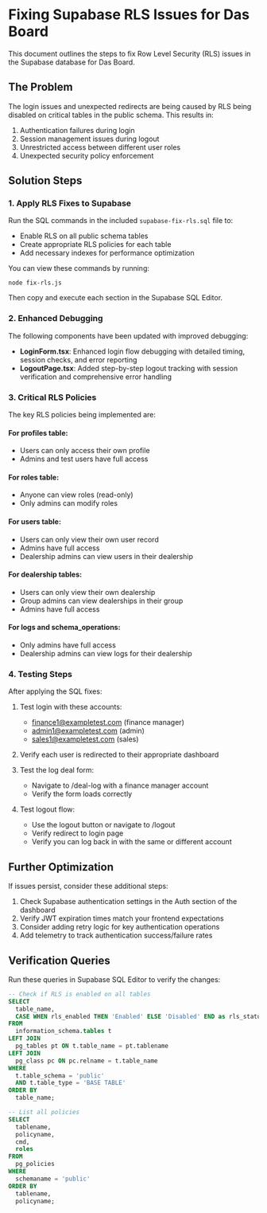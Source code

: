 # Fixing Supabase RLS Issues for Das Board

This document outlines the steps to fix Row Level Security (RLS) issues in the Supabase database for Das Board.

## The Problem

The login issues and unexpected redirects are being caused by RLS being disabled on critical tables in the public schema. This results in:

1. Authentication failures during login
2. Session management issues during logout
3. Unrestricted access between different user roles
4. Unexpected security policy enforcement

## Solution Steps

### 1. Apply RLS Fixes to Supabase

Run the SQL commands in the included `supabase-fix-rls.sql` file to:

- Enable RLS on all public schema tables
- Create appropriate RLS policies for each table
- Add necessary indexes for performance optimization

You can view these commands by running:

```
node fix-rls.js
```

Then copy and execute each section in the Supabase SQL Editor.

### 2. Enhanced Debugging

The following components have been updated with improved debugging:

- **LoginForm.tsx**: Enhanced login flow debugging with detailed timing, session checks, and error reporting
- **LogoutPage.tsx**: Added step-by-step logout tracking with session verification and comprehensive error handling

### 3. Critical RLS Policies

The key RLS policies being implemented are:

#### For profiles table:

- Users can only access their own profile
- Admins and test users have full access

#### For roles table:

- Anyone can view roles (read-only)
- Only admins can modify roles

#### For users table:

- Users can only view their own user record
- Admins have full access
- Dealership admins can view users in their dealership

#### For dealership tables:

- Users can only view their own dealership
- Group admins can view dealerships in their group
- Admins have full access

#### For logs and schema_operations:

- Only admins have full access
- Dealership admins can view logs for their dealership

### 4. Testing Steps

After applying the SQL fixes:

1. Test login with these accounts:

   - finance1@exampletest.com (finance manager)
   - admin1@exampletest.com (admin)
   - sales1@exampletest.com (sales)

2. Verify each user is redirected to their appropriate dashboard

3. Test the log deal form:

   - Navigate to /deal-log with a finance manager account
   - Verify the form loads correctly

4. Test logout flow:
   - Use the logout button or navigate to /logout
   - Verify redirect to login page
   - Verify you can log back in with the same or different account

## Further Optimization

If issues persist, consider these additional steps:

1. Check Supabase authentication settings in the Auth section of the dashboard
2. Verify JWT expiration times match your frontend expectations
3. Consider adding retry logic for key authentication operations
4. Add telemetry to track authentication success/failure rates

## Verification Queries

Run these queries in Supabase SQL Editor to verify the changes:

```sql
-- Check if RLS is enabled on all tables
SELECT
  table_name,
  CASE WHEN rls_enabled THEN 'Enabled' ELSE 'Disabled' END as rls_status
FROM
  information_schema.tables t
LEFT JOIN
  pg_tables pt ON t.table_name = pt.tablename
LEFT JOIN
  pg_class pc ON pc.relname = t.table_name
WHERE
  t.table_schema = 'public'
  AND t.table_type = 'BASE TABLE'
ORDER BY
  table_name;

-- List all policies
SELECT
  tablename,
  policyname,
  cmd,
  roles
FROM
  pg_policies
WHERE
  schemaname = 'public'
ORDER BY
  tablename,
  policyname;
```

